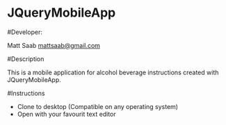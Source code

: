 # JQueryMobileApp

#Developer: 

Matt Saab <mattsaab@gmail.com>

#Description

This is a mobile application for alcohol beverage instructions created with JQueryMobileApp. 

#Instructions

* Clone to desktop (Compatible on any operating system)
* Open with your favourit text editor

